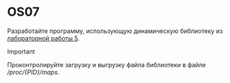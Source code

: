 # OS07

Разработайте программу, использующую динамическую библиотеку из [лабораторной работы 5](../lab05/list.h).

> [!IMPORTANT]
> Проконтролируйте загрузку и выгрузку файла библиотеки в файле */proc/{PID}/maps*.
